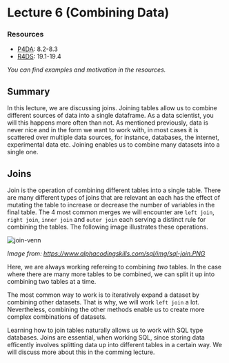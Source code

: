 # Lecture 6 (Combining Data)

### Resources

- [P4DA](https://wesmckinney.com/book/): 8.2-8.3
- [R4DS](https://r4ds.hadley.nz/): 19.1-19.4

*You can find examples and motivation in the resources.*

## Summary

In this lecture, we are discussing joins. Joining tables allow us to combine
different sources of data into a single dataframe. As a data scientist, you will
this happens more often than not. As mentioned previously, data is never nice
and in the form we want to work with, in most cases it is scattered over
multiple data sources, for instance, databases, the internet, experimental data
etc. Joining enables us to combine many datasets into a single one.

## Joins

Join is the operation of combining different tables into a single table. There
are many different types of joins that are relevant an each has the effect of
mutating the table to increase or decrease the number of variables in the final
table. The 4 most common merges we will encounter are `left join`, `right join`,
`inner join` and `outer join` each serving a distinct rule for combining the
tables. The following image illustrates these operations.

![join-venn](https://www.alphacodingskills.com/sql/img/sql-join.PNG)

*Image from: https://www.alphacodingskills.com/sql/img/sql-join.PNG*

Here, we are always working refereing to combining *two* tables. In the case
where there are many more tables to be combined, we can split it up into
combining two tables at a time. 

The most common way to work is to iteratively expand a dataset by combining
other datasets. That is why, we will work `left join` a lot. Nevertheless,
combining the other methods enable us to create more complex combinations of
datasets.

Learning how to join tables naturally allows us to work with SQL type databases.
Joins are essential, when working SQL, since storing data efficently involves
splitting data up into different tables in a certain way. We will discuss more
about this in the comming lecture.




